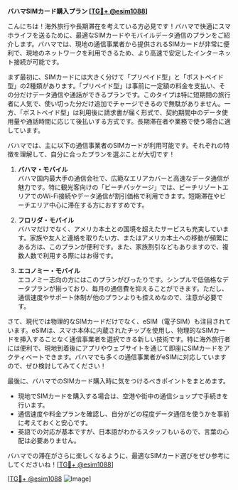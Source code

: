 **バハマSIMカード購入プラン [[TG💪+ @esim1088](https://t.me/s/esim1088)]**

こんにちは！海外旅行や長期滞在を考えている方必見です！バハマで快適にスマホライフを送るために、最適なSIMカードやモバイルデータ通信のプランをご紹介します。バハマでは、現地の通信事業者から提供されるSIMカードが非常に便利で、現地のネットワークを利用できるため、より高速で安定したインターネット接続が可能です。

まず最初に、SIMカードには大きく分けて「プリペイド型」と「ポストペイド型」の2種類があります。「プリペイド型」は事前に一定額の料金を支払い、その分だけデータ通信や通話ができるプランです。このタイプは特に短期間の旅行者に人気で、使い切った分だけ追加でチャージできるので無駄がありません。一方、「ポストペイド型」は利用後に請求書が届く形式で、契約期間中のデータ使用量や通話時間に応じて後払いする方式です。長期滞在者や業務で使う場合に適しています。

バハマでは、主に以下の通信事業者のSIMカードが利用可能です。それぞれの特徴を理解して、自分に合ったプランを選ぶことが大切です！

1. **バハマ・モバイル**  
   バハマ国内最大手の通信会社で、広範なエリアカバーと高速なデータ通信が魅力です。特に観光客向けの「ビーチパッケージ」では、ビーチリゾートエリアでのWi-Fi接続やデータ通信が割引価格で利用できます。短期滞在やビーチエリア中心に滞在する方におすすめです。

2. **フロリダ・モバイル**  
   バハマだけでなく、アメリカ本土との国境を超えたサービスも充実しています。家族や友人と連絡を取りたい方、またはアメリカ本土への移動が頻繁にある方は、このプランが便利です。また、家族割引などもありますので、複数人数で利用する際にはお得です。

3. **エコノミー・モバイル**  
   エコノミー志向の方にはこのプランがぴったりです。シンプルで低価格なデータプランが揃っており、毎月の通信費を抑えることができます。ただし、通信速度やサポート体制が他のプランよりも控えめなので、注意が必要です。

さて、現代では物理的なSIMカードだけでなく、eSIM（電子SIM）も注目されています。eSIMは、スマホ本体に内蔵されたチップを使用し、物理的なSIMカードを挿入することなく通信事業者を選択できる新しい技術です。特に海外旅行者には便利で、現地到着後にアプリやウェブサイトを通じて即座にSIMカードをアクティベートできます。バハマでも多くの通信事業者がeSIMに対応していますので、ぜひ検討してみてください！

最後に、バハマでのSIMカード購入時に気をつけるべきポイントをまとめます。
- 現地でSIMカードを購入する場合は、空港や街中の通信ショップで手続きを行います。
- 通信速度や料金プランを確認し、自分がどの程度データ通信を使うかを事前に考えておくと安心です。
- 英語での対応が基本ですが、日本語がわかるスタッフもいるので、言葉の心配は必要ありません。

バハマでの滞在がさらに楽しくなるように、最適なSIMカード選びをぜひ参考にしてくださいね！[[TG💪+ @esim1088](https://t.me/s/esim1088)]

[[TG💪+ @esim1088](https://t.me/s/esim1088) ![Image](https://i.postimg.cc/Y0z9fWf4/image.png)]